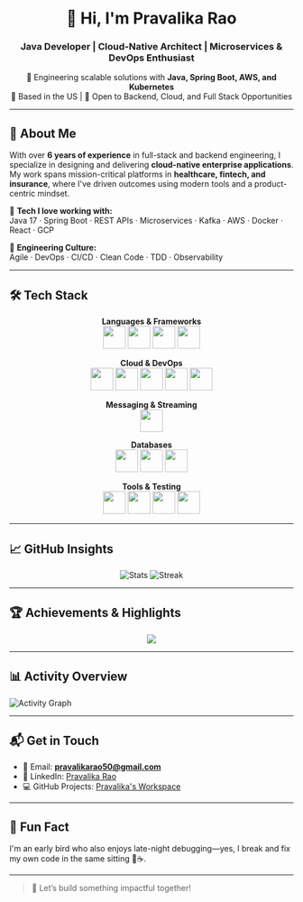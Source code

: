 <h1 align="center">👋 Hi, I'm Pravalika Rao</h1>
<h3 align="center">Java Developer | Cloud-Native Architect | Microservices & DevOps Enthusiast</h3>

<p align="center">
🌟 Engineering scalable solutions with <b>Java, Spring Boot, AWS, and Kubernetes</b> <br/>
📍 Based in the US | 🔭 Open to Backend, Cloud, and Full Stack Opportunities
</p>

---

## 🚀 About Me

With over **6 years of experience** in full-stack and backend engineering, I specialize in designing and delivering **cloud-native enterprise applications**. My work spans mission-critical platforms in **healthcare, fintech, and insurance**, where I've driven outcomes using modern tools and a product-centric mindset.

🔧 **Tech I love working with:**  
Java 17 · Spring Boot · REST APIs · Microservices · Kafka · AWS · Docker · React · GCP

🔁 **Engineering Culture:**  
Agile · DevOps · CI/CD · Clean Code · TDD · Observability

---

## 🛠️ Tech Stack

<div align="center">

**Languages & Frameworks**  
<img src="https://techstack-generator.vercel.app/java-icon.svg" width="40" /> 
<img src="https://cdn.jsdelivr.net/gh/devicons/devicon/icons/spring/spring-original.svg" width="40" />
<img src="https://cdn.jsdelivr.net/gh/devicons/devicon/icons/react/react-original.svg" width="40" />
<img src="https://cdn.jsdelivr.net/gh/devicons/devicon/icons/hibernate/hibernate-plain.svg" width="40" />

**Cloud & DevOps**  
<img src="https://techstack-generator.vercel.app/aws-icon.svg" width="40" /> 
<img src="https://cdn.jsdelivr.net/gh/devicons/devicon/icons/azure/azure-original.svg" width="40" />
<img src="https://cdn.jsdelivr.net/gh/devicons/devicon/icons/googlecloud/googlecloud-original.svg" width="40" />
<img src="https://techstack-generator.vercel.app/docker-icon.svg" width="40" />
<img src="https://cdn.jsdelivr.net/gh/devicons/devicon/icons/jenkins/jenkins-original.svg" width="40" />

**Messaging & Streaming**  
<img src="https://cdn.jsdelivr.net/gh/devicons/devicon/icons/apachekafka/apachekafka-original-wordmark.svg" width="40" />

**Databases**  
<img src="https://techstack-generator.vercel.app/mysql-icon.svg" width="40" />
<img src="https://cdn.jsdelivr.net/gh/devicons/devicon/icons/postgresql/postgresql-original.svg" width="40" />
<img src="https://cdn.jsdelivr.net/gh/devicons/devicon/icons/redis/redis-original.svg" width="40" />

**Tools & Testing**  
<img src="https://cdn.jsdelivr.net/gh/devicons/devicon/icons/postman/postman-original.svg" width="40" />
<img src="https://cdn.jsdelivr.net/gh/devicons/devicon/icons/swagger/swagger-original.svg" width="40" />
<img src="https://cdn.jsdelivr.net/gh/devicons/devicon/icons/intellij/intellij-original.svg" width="40" />
<img src="https://cdn.jsdelivr.net/gh/devicons/devicon/icons/git/git-original.svg" width="40" />

</div>

---

## 📈 GitHub Insights

<p align="center">
  <img src="https://github-readme-stats.vercel.app/api?username=SonyKiran&show_icons=true&theme=midnight-purple" alt="Stats" />
  <img src="https://streak-stats.demolab.com/?user=SonyKiran&theme=midnight-purple" alt="Streak" />
</p>

---

## 🏆 Achievements & Highlights

<p align="center">
  <img src="https://github-profile-trophy.vercel.app/?username=SonyKiran&theme=matrix&no-bg=true&no-frame=true&row=1&column=4&title=Commits,PullRequest,Repositories,Followers" />
</p>

---

## 📊 Activity Overview

![Activity Graph](https://github-readme-activity-graph.vercel.app/graph?username=SonyKiran&custom_title=Pravalika%20Rao's%20GitHub%20Activity&bg_color=0D1117&color=7F3FBF&line=7F3FBF&point=7F3FBF&area=true)

---

## 📬 Get in Touch

- 📧 Email: **pravalikarao50@gmail.com**  
- 💼 LinkedIn: [Pravalika Rao](https://www.linkedin.com/in/pravalika-rao-396b3a217)  
- 💻 GitHub Projects: [Pravalika's Workspace](https://github.com/SonyKiran/Projects)  

---

## 🧩 Fun Fact

I'm an early bird who also enjoys late-night debugging—yes, I break and fix my own code in the same sitting 🦉☕.

---

> 🚀 Let’s build something impactful together!
